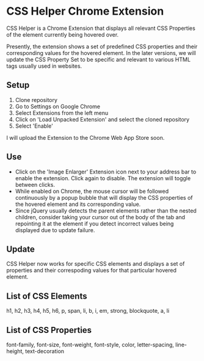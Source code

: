 <h1>CSS Helper Chrome Extension</h1>

<p>CSS Helper is a Chrome Extension that displays all relevant CSS Properties of the element currently being hovered over.</p>
<p>Presently, the extension shows a set of predefined CSS properties and their corresponding values for the hovered element. 
In the later versions, we will update the CSS Property Set to be specific and relevant to various HTML tags usually used in
websites.</p>

<h2>Setup</h2>
<ol>
<li>Clone repository</li>
<li>Go to Settings on Google Chrome</li>
<li>Select Extensions from the left menu</li>
<li>Click on 'Load Unpacked Extension' and select the cloned repository</li>
<li>Select 'Enable'</li>
</ol>

<p>I will upload the Extension to the Chrome Web App Store soon.</p>

<h2>Use</h2>
<ul>
<li>Click on the 'Image Enlarger' Extension icon next to your address bar to enable the extension. Click again to disable. The extension will
toggle between clicks.</li>
<li>While enabled on Chrome, the mouse cursor will be followed continuously by a popup bubble that will display the CSS properties of 
the hovered element and its corresponding value.</li>
<li>Since jQuery usually detects the parent elements rather than the nested children, consider taking your cursor out of
the body of the tab and repointing it at the element if you detect incorrect values being displayed due to update failure.</li>
</ul>

<h2>Update</h2>
<p>CSS Helper now works for specific CSS elements and displays a set of properties and their correspoding values for that particular
hovered element.</p>

<h2>List of CSS Elements</h2>
<p>h1, h2, h3, h4, h5, h6, p, span, li, b, i, em, strong, blockquote, a, li

<h2>List of CSS Properties</h2>
<p>font-family, font-size, font-weight, font-style, color, letter-spacing, line-height, text-decoration</p>
